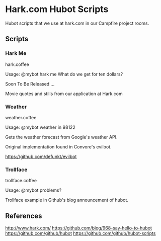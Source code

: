 Hark.com Hubot Scripts
======================

Hubot scripts that we use at hark.com in our Campfire project rooms.


Scripts
-------

### Hark Me

hark.coffee

Usage: @mybot hark me What do we get for ten dollars?

Soon To Be Released ...

Movie quotes and stills from our application at Hark.com


### Weather

weather.coffee

Usage: @mybot weather in 98122

Gets the weather forecast from Google's weather API.

Original implementation found in Convore's evilbot.

https://github.com/defunkt/evilbot


### Trollface

trollface.coffee

Usage: @mybot problems?

Trollface example in Github's blog announcement of hubot.

References
----------

http://www.hark.com/
https://github.com/blog/968-say-hello-to-hubot
https://github.com/github/hubot
https://github.com/github/hubot-scripts
